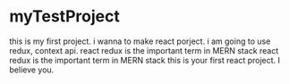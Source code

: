 # myTestProject
this is my first project.
i wanna to make react porject.
i am going to use redux, context api.
react redux is the important term in MERN stack
react redux is the important term in MERN stack
this is your first react project.
I believe you.

